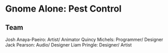 # Gnome Alone: Pest Control

## Team
Josh Anaya-Paeiro: Artist/ Animator
Quincy Michels: Programmer/ Designer
Jack Pearson: Audio/ Designer
Liam Pringle: Designer/ Artist